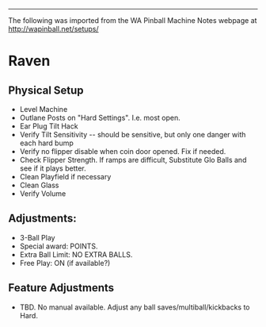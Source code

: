 ***
The following was imported from the WA Pinball Machine Notes webpage at http://wapinball.net/setups/
# Raven
## Physical Setup
-   Level Machine
-   Outlane Posts on "Hard Settings". I.e. most open.
-   Ear Plug Tilt Hack
-   Verify Tilt Sensitivity -- should be sensitive, but only one danger with each hard bump
-   Verify no flipper disable when coin door opened. Fix if needed.
-   Check Flipper Strength. If ramps are difficult, Substitute Glo Balls and see if it plays better.
-   Clean Playfield if necessary
-   Clean Glass
-   Verify Volume
## Adjustments:
-   3-Ball Play
-   Special award: POINTS.
-   Extra Ball Limit: NO EXTRA BALLS.
-   Free Play: ON (if available?)
## Feature Adjustments
-   TBD. No manual available. Adjust any ball saves/multiball/kickbacks to Hard.
